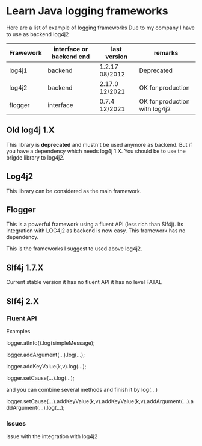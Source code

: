 # Learn Java logging frameworks
Here are a list of example of logging frameworks
Due to my company I have to use as backend log4j2

| Frawework | interface or backend end | last version | remarks |
| ------------- | ------------- | ------------- | ------------- |
| log4j1  | backend | 1.2.17 08/2012 | Deprecated |
| log4j2  | backend | 2.17.0 12/2021 | OK for production |
| flogger  | interface | 0.7.4 12/2021 | OK for production with log4j2 |

## Old log4j 1.X
This library is **deprecated** and mustn't be used anymore as backend.
But if you have a dependency which needs log4j 1.X.
You should be to use the brigde library to log4j2.

## Log4j2
This library can be considered as the main framework.

## Flogger
This is a powerful framework using a fluent API (less rich than Slf4j).
Its integration with LOG4j2 as backend is now easy.
This framework has no dependency.

This is the frameworks I suggest to used above log4j2.
 

## Slf4j 1.7.X
Current stable version
it has no fluent API
it has no level FATAL


## Slf4j 2.X
### Fluent API
Examples

logger.atInfo().log(simpleMessage);

logger.addArgument(...).log(...);

logger.addKeyValue(k,v).log(...);

logger.setCause(...).log(...);

and you can combine several methods and finish it by log(...)

logger.setCause(...).addKeyValue(k,v).addKeyValue(k,v).addArgument(...).addArgument(...).log(...);

### Issues
issue with the integration with log4j2

